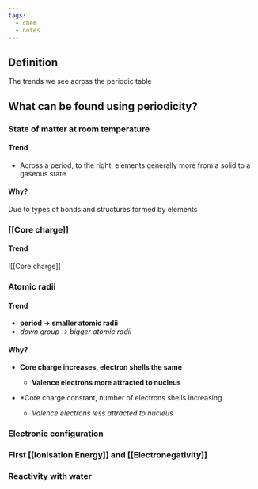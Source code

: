 ```yaml
---
tags:
  - chem
  - notes
---
```


## Definition
The trends we see across the periodic table

## What can be found using periodicity?

### State of matter at room temperature
#### Trend
- Across a period, to the right, elements generally more from a solid to a gaseous state
#### Why?
Due to types of bonds and structures formed by elements

### [[Core charge]]
#### Trend
![[Core charge]]



### Atomic radii
#### Trend
-  **period $\rightarrow$ smaller atomic radii**
- *down group $\rightarrow$ bigger atomic radii*
#### Why?
- **Core charge increases, electron shells the same**
	- **Valence electrons more attracted to nucleus**

- *Core charge constant, number of electrons shells increasing
	- *Valence electrons less attracted to nucleus*


### Electronic configuration
### First [[Ionisation Energy]] and [[Electronegativity]]


### Reactivity with water